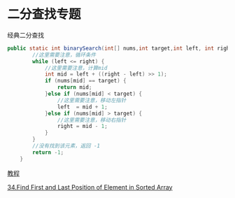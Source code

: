 # 二分查找专题

经典二分查找

```java
public static int binarySearch(int[] nums,int target,int left, int right) {
        //这里需要注意，循环条件
        while (left <= right) {
            //这里需要注意，计算mid
            int mid = left + ((right - left) >> 1);
            if (nums[mid] == target) {
                return mid;
            }else if (nums[mid] < target) {
                //这里需要注意，移动左指针
                left  = mid + 1;
            }else if (nums[mid] > target) {
                //这里需要注意，移动右指针
                right = mid - 1;
            }
        }
        //没有找到该元素，返回 -1
        return -1;
    }
```

[教程](https://leetcode-cn.com/problems/find-first-and-last-position-of-element-in-sorted-array/solution/yi-wen-dai-ni-gao-ding-er-fen-cha-zhao-j-ymwl/)

[34.Find First and Last Position of Element in Sorted Array](https://leetcode.com/problems/find-first-and-last-position-of-element-in-sorted-array/)

